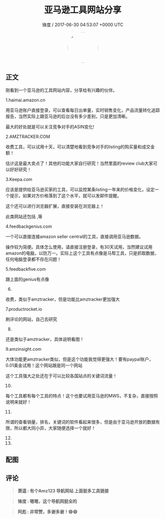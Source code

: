 <h1 align="center">亚马逊工具网站分享</h1>
<p align="center">
    <a>锋度 / 2017-06-30 04:53:07 &#43;0000 UTC</a>
</p>

<div align="center">
    <img src="https://images.zsxq.com/FpBm3I9cPVn9OGK9x22S3md6Eahb?e=1590940799&amp;token=kIxbL07-8jAj8w1n4s9zv64FuZZNEATmlU_Vm6zD:Q_L06td0hO1yaIJS9Jsg5kPN0IU=" width="100" height="100" style="border:1px solid;border-radius:50%; color:#ffffff"/>
</div>

## 正文

<div>
   刚看到一个亚马逊的工具网站内容，分享给有兴趣的伙伴。

1.haimai.amazon.cn

 用亚马逊账户直接登录，可以查看每日出单量，实时销售变化，产品流量转化追踪报告，当然实际上跟亚马逊的后台没有多少差别，只是更加清晰。

 最大的好处就是可以关注竞争对手的ASIN变化!

2.AMZTRACKER.COM

收费工具，可以试用十天，可以清楚地看到竞争对手的listing的购买量和成交金额！

估计这是最大卖点了！其他的功能大家自行研究！当然里面的review club大家可以好好研究！

3.Keepa.com

应该是提供给亚马逊买家的工具，可以监控某条listing一年来的价格变化，设定一个提示，如果对方价格落到了这个水平，就可以发邮件提醒。

 这个还可以进行浏览器扩展，直接安装在浏览器上！

 此类网站还包括 ,等

4.feedbackgenius.com

 一个可以直接连接amazon seller central的工具，直接调用亚马逊数据。

 操作较为简便。具体怎么使用，请直接注册登录，有30天试用，当然建议试用amazon的电脑，以防万一。实际上这个工具有点像是马帮工具，只是抓取数据，任何电脑登录都不存在问题！

5.feedbackfive.com

 跟上面的genius有点像

6.

 收费，类似于amztracker，但是功能比amztracker更加强大

7.productrocket.io

 刷评论的网站，自己去研究

8.

 还是类似于amztracker，具体说明看图！

9.amzinsight.com

大体功能更amztracker类似，但是这个功能我觉得更强大！要有paypal账户，0.01美金试用！这个网站跟是同一个网站

这个工具强大之处还在于可以比较各国站点的关键词流量！

10.

每个工具都有每个工具的特点！这个也要试用亚马逊的MWS，不复杂，直接按照说明来就好！

11.

所谓的查看销量，排名，关键词的软件看起来很多，但是由于亚马逊开放的数据有限，所以都大同小异，大家随便选择一个就好！

12.

13.
</div>

## 配图
<div class="image" align="center">

</div>

## 评论

<div align="left">
<div>

<blockquote >
<span> <strong>萧遥 : 有个Amz123 导航网站 上面挺多工具链接 </strong></span>
</blockquote>

<blockquote >
<span> <strong>锋度 : 嗯嗯，这个导航网挺全的 </strong></span>
</blockquote>

<blockquote >
<span> <strong>阿彪 : 非常赞，多谢多谢！😄😄 </strong></span>
</blockquote>

</div>
</div>